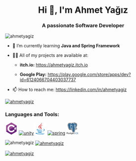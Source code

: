 <h1 align="center">Hi 👋, I'm Ahmet Yağız</h1>
<h3 align="center">A passionate Software Developer</h3>

<p align="left"><img src="https://komarev.com/ghpvc/?username=ahmetyagiz&label=Profile%20views&color=0e75b6&style=flat" alt="ahmetyagiz" /> </p>

- 🌱 I’m currently learning **Java and Spring Framework**

- 👨‍💻 All of my projects are available at:
  - **itch.io:** <a href="https://ahmetyagiz.itch.io/" target="_blank">https://ahmetyagiz.itch.io</a>
  
  - **Google Play:** <a href="https://play.google.com/store/apps/dev?id=6124066704403037737&hl=en_US" target="_blank">https://play.google.com/store/apps/dev?id=6124066704403037737</a>

- 📫 How to reach me: <a href="https://www.linkedin.com/in/ahmetyagiz/" target="_blank">https://linkedin.com/in/ahmetyagiz</a>


<p align="left">
<a href="https://linkedin.com/in/ahmetyagiz" target="blank"><img align="center" src="https://raw.githubusercontent.com/rahuldkjain/github-profile-readme-generator/master/src/images/icons/Social/linked-in-alt.svg" alt="ahmetyagiz" height="30" width="40" /></a>
</p>

<h3 align="left">Languages and Tools:</h3>
  
<p align="left">
  <a href="https://github.com/ahmetyagiz"><img src="https://raw.githubusercontent.com/devicons/devicon/master/icons/csharp/csharp-original.svg" alt="csharp" width="40" height="40"/></a>
  <a href="https://github.com/ahmetyagiz"><img src="https://github.com/user-attachments/assets/711b1eb0-065f-4d41-b437-a7de6acc6caf" alt="unity" width="40" height="40"/></a><a href="https://github.com/ahmetyagiz"><img src="https://raw.githubusercontent.com/devicons/devicon/master/icons/java/java-original.svg" alt="java" width="40" height="40"/></a>
  <a href="https://github.com/ahmetyagiz"><img src="https://www.svgrepo.com/show/354380/spring-icon.svg" alt="spring" width="40" height="40"/></a>
  <a href="https://github.com/ahmetyagiz"><img src="https://raw.githubusercontent.com/devicons/devicon/master/icons/postgresql/postgresql-original-wordmark.svg" alt="postgresql" width="40" height="40"/></a>
</p>

<p><a href="https://github.com/ahmetyagiz"><img align="left" src="https://github-readme-stats.vercel.app/api/top-langs?username=ahmetyagiz&theme=dark&show_icons=true&locale=en&layout=compact" alt="ahmetyagiz" /></a></p>

<p>&nbsp;<a href="https://github.com/ahmetyagiz"><img align="center" src="https://github-readme-stats.vercel.app/api?username=ahmetyagiz&theme=dark&show_icons=true&locale=en" alt="ahmetyagiz" /></a></p>

<p><a href="https://github.com/ahmetyagiz"><img align="center" src="https://github-readme-streak-stats.herokuapp.com/?user=ahmetyagiz&theme=dark" alt="ahmetyagiz" /></a></p>


